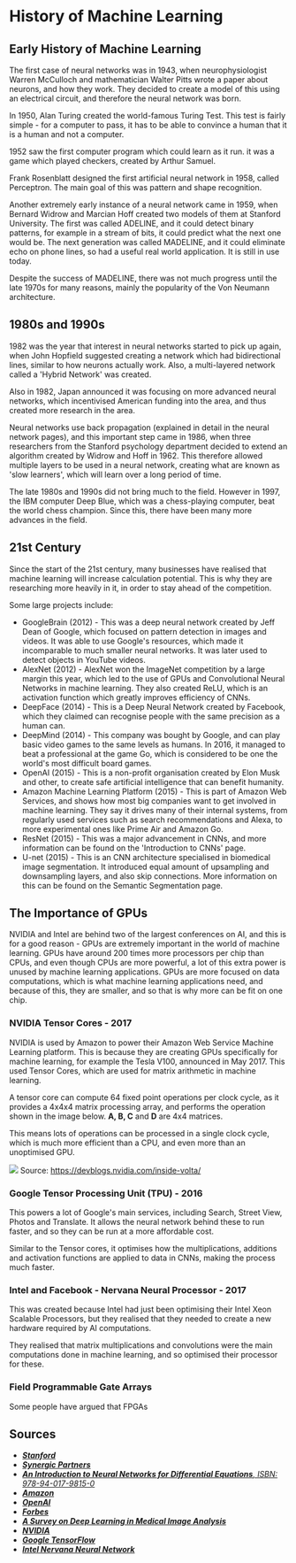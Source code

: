 # History of Machine Learning

## Early History of Machine Learning

The first case of neural networks was in 1943, when neurophysiologist Warren McCulloch and mathematician Walter Pitts wrote a paper about neurons, and how they work. They decided to create a model of this using an electrical circuit, and therefore the neural network was born.

In 1950, Alan Turing created the world-famous Turing Test. This test is fairly simple - for a computer to pass, it has to be able to convince a human that it is a human and not a computer.

1952 saw the first computer program which could learn as it run. it was a game which played checkers, created by Arthur Samuel.

Frank Rosenblatt designed the first artificial neural network in 1958, called Perceptron. The main goal of this was pattern and shape recognition.

Another extremely early instance of a neural network came in 1959, when Bernard Widrow and Marcian Hoff created two models of them at Stanford University. The first was called ADELINE, and it could detect binary patterns, for example in a stream of bits, it could predict what the next one would be. The next generation was called MADELINE, and it could eliminate echo on phone lines, so had a useful real world application. It is still in use today.

Despite the success of MADELINE, there was not much progress until the late 1970s for many reasons, mainly the popularity of the Von Neumann architecture.

## 1980s and 1990s

1982 was the year that interest in neural networks started to pick up again, when John Hopfield suggested creating a network which had bidirectional lines, similar to how neurons actually work. Also, a multi-layered network called a 'Hybrid Network' was created.

Also in 1982, Japan announced it was focusing on more advanced neural networks, which incentivised American funding into the area, and thus created more research in the area.

Neural networks use back propagation (explained in detail in the neural network pages), and this important step came in 1986, when three researchers from the Stanford psychology department decided to extend an algorithm created by Widrow and Hoff in 1962. This therefore allowed multiple layers to be used in a neural network, creating what are known as 'slow learners', which will learn over a long period of time.

The late 1980s and 1990s did not bring much to the field. However in 1997, the IBM computer Deep Blue, which was a chess-playing computer, beat the world chess champion. Since this, there have been many more advances in the field.

## 21st Century

Since the start of the 21st century, many businesses have realised that machine learning will increase calculation potential. This is why they are researching more heavily in it, in order to stay ahead of the competition.

Some large projects include:

- GoogleBrain (2012) - This was a deep neural network created by Jeff Dean of Google, which focused on pattern detection in images and videos. It was able to use Google's resources, which made it incomparable to much smaller neural networks. It was later used to detect objects in YouTube videos.
- AlexNet (2012) - AlexNet won the ImageNet competition by a large margin this year, which led to the use of GPUs and Convolutional Neural Networks in machine learning. They also created ReLU, which is an activation function which greatly improves efficiency of CNNs.
- DeepFace (2014) - This is a Deep Neural Network created by Facebook, which they claimed can recognise people with the same precision as a human can.
- DeepMind (2014) - This company was bought by Google, and can play basic video games to the same levels as humans. In 2016, it managed to beat a professional at the game Go, which is considered to be one the world's most difficult board games.
- OpenAI (2015) - This is a non-profit organisation created by Elon Musk and other, to create safe artificial intelligence that can benefit humanity.
- Amazon Machine Learning Platform (2015) - This is part of Amazon Web Services, and shows how most big companies want to get involved in machine learning. They say it drives many of their internal systems, from regularly used services such as search recommendations and Alexa, to more experimental ones like Prime Air and Amazon Go.
- ResNet (2015) - This was a major advancement in CNNs, and more information can be found on the 'Introduction to CNNs' page.
- U-net (2015) - This is an CNN architecture specialised in biomedical image segmentation. It introduced equal amount of upsampling and downsampling layers, and also skip connections. More information on this can be found on the Semantic Segmentation page.

## The Importance of GPUs

NVIDIA and Intel are behind two of the largest conferences on AI, and this is for a good reason - GPUs are extremely important in the world of machine learning. GPUs have around 200 times more processors per chip than CPUs, and even though CPUs are more powerful, a lot of this extra power is unused by machine learning applications. GPUs are more focused on data computations, which is what machine learning applications need, and because of this, they are smaller, and so that is why more can be fit on one chip.

### NVIDIA Tensor Cores - 2017

NVIDIA is used by Amazon to power their Amazon Web Service Machine Learning platform. This is because they are creating GPUs specifically for machine learning, for example the Tesla V100, announced in May 2017. This used Tensor Cores, which are used for matrix arithmetic in machine learning.

A tensor core can compute 64 fixed point operations per clock cycle, as it provides a 4x4x4 matrix processing array, and performs the operation shown in the image below. __A, B, C__ and __D__ are 4x4 matrices.

This means lots of operations can be processed in a single clock cycle, which is much more efficient than a CPU, and even more than an unoptimised GPU.

![](content-images/TensorMatrices.png)
Source: https://devblogs.nvidia.com/inside-volta/

### Google Tensor Processing Unit (TPU) - 2016

This powers a lot of Google's main services, including Search, Street View, Photos and Translate. It allows the neural network behind these to run faster, and so they can be run at a more affordable cost.

Similar to the Tensor cores, it optimises how the multiplications, additions and activation functions are applied to data in CNNs, making the process much faster.

### Intel and Facebook - Nervana Neural Processor - 2017

This was created because Intel had just been optimising their Intel Xeon Scalable Processors, but they realised that they needed to create a new hardware required by AI computations.

They realised that matrix multiplications and convolutions were the main computations done in machine learning, and so optimised their processor for these.

### Field Programmable Gate Arrays

Some people have argued that FPGAs 

## Sources

- [*__Stanford__*](https://cs.stanford.edu/people/eroberts/courses/soco/projects/neural-networks/History/history1.html)
- [*__Synergic Partners__*](http://www.synergicpartners.com/en/espanol-una-breve-historia-del-machine-learning/)
- [*__An Introduction to Neural Networks for Differential Equations__, ISBN: 978-94-017-9815-0*](http://www.springer.com/gb/book/9789401798150)
- [*__Amazon__*](https://aws.amazon.com/machine-learning/)
- [*__OpenAI__*](https://openai.com/)
- [*__Forbes__*](https://www.forbes.com/sites/forbestechcouncil/2017/12/01/for-machine-learning-its-all-about-gpus/#2317fc747699)
- [*__A Survey on Deep Learning in Medical Image Analysis__*](https://arxiv.org/pdf/1702.05747.pdf)
- [*__NVIDIA__*](https://devblogs.nvidia.com/inside-volta/)
- [*__Google TensorFlow__*](https://cloud.google.com/blog/big-data/2017/05/an-in-depth-look-at-googles-first-tensor-processing-unit-tpu)
- [*__Intel Nervana Neural Network__*](https://ai.intel.com/intel-nervana-neural-network-processors-nnp-redefine-ai-silicon/)